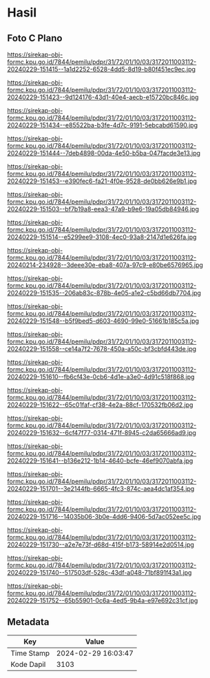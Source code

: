 # Hasil

## Foto C Plano

https://sirekap-obj-formc.kpu.go.id/7844/pemilu/pdpr/31/72/01/10/03/3172011003112-20240229-151415--1a1d2252-6528-4dd5-8d19-b80f451ec9ec.jpg

https://sirekap-obj-formc.kpu.go.id/7844/pemilu/pdpr/31/72/01/10/03/3172011003112-20240229-151423--9d124176-43d1-40e4-aecb-e15720bc846c.jpg

https://sirekap-obj-formc.kpu.go.id/7844/pemilu/pdpr/31/72/01/10/03/3172011003112-20240229-151434--e85522ba-b3fe-4d7c-9191-5ebcabd61590.jpg

https://sirekap-obj-formc.kpu.go.id/7844/pemilu/pdpr/31/72/01/10/03/3172011003112-20240229-151444--7deb4898-00da-4e50-b5ba-047facde3e13.jpg

https://sirekap-obj-formc.kpu.go.id/7844/pemilu/pdpr/31/72/01/10/03/3172011003112-20240229-151453--e390fec6-fa21-4f0e-9528-de0bb626e9b1.jpg

https://sirekap-obj-formc.kpu.go.id/7844/pemilu/pdpr/31/72/01/10/03/3172011003112-20240229-151503--bf7b19a8-eea3-47a9-b9e6-19a05db84946.jpg

https://sirekap-obj-formc.kpu.go.id/7844/pemilu/pdpr/31/72/01/10/03/3172011003112-20240229-151514--e5299ee9-3108-4ec0-93a8-2147d1e626fa.jpg

https://sirekap-obj-formc.kpu.go.id/7844/pemilu/pdpr/31/72/01/10/03/3172011003112-20240214-234928--3deee30e-eba8-407a-97c9-e80be6576965.jpg

https://sirekap-obj-formc.kpu.go.id/7844/pemilu/pdpr/31/72/01/10/03/3172011003112-20240229-151535--206ab83c-878b-4e05-a1e2-c5bd66db7704.jpg

https://sirekap-obj-formc.kpu.go.id/7844/pemilu/pdpr/31/72/01/10/03/3172011003112-20240229-151548--b5f9bed5-d603-4690-99e0-51661b185c5a.jpg

https://sirekap-obj-formc.kpu.go.id/7844/pemilu/pdpr/31/72/01/10/03/3172011003112-20240229-151558--ce14a7f2-7678-450a-a50c-bf3cbfd443de.jpg

https://sirekap-obj-formc.kpu.go.id/7844/pemilu/pdpr/31/72/01/10/03/3172011003112-20240229-151610--fb6cf43e-0cb6-4d1e-a3e0-4d91c518f868.jpg

https://sirekap-obj-formc.kpu.go.id/7844/pemilu/pdpr/31/72/01/10/03/3172011003112-20240229-151622--65c01faf-cf38-4e2a-88cf-170532fb06d2.jpg

https://sirekap-obj-formc.kpu.go.id/7844/pemilu/pdpr/31/72/01/10/03/3172011003112-20240229-151632--6cf47f77-0314-471f-8945-c2da65666ad9.jpg

https://sirekap-obj-formc.kpu.go.id/7844/pemilu/pdpr/31/72/01/10/03/3172011003112-20240229-151641--b136e212-1b14-4640-bcfe-46ef9070abfa.jpg

https://sirekap-obj-formc.kpu.go.id/7844/pemilu/pdpr/31/72/01/10/03/3172011003112-20240229-151701--3e2144fb-6665-4fc3-874c-aea4dc1af354.jpg

https://sirekap-obj-formc.kpu.go.id/7844/pemilu/pdpr/31/72/01/10/03/3172011003112-20240229-151716--14035b06-3b0e-4dd6-9406-5d7ac052ee5c.jpg

https://sirekap-obj-formc.kpu.go.id/7844/pemilu/pdpr/31/72/01/10/03/3172011003112-20240229-151730--a2e7e73f-d68d-415f-b173-58914e2d0514.jpg

https://sirekap-obj-formc.kpu.go.id/7844/pemilu/pdpr/31/72/01/10/03/3172011003112-20240229-151740--517503df-528c-43df-a048-71bf891f43a1.jpg

https://sirekap-obj-formc.kpu.go.id/7844/pemilu/pdpr/31/72/01/10/03/3172011003112-20240229-151752--65b55901-0c6a-4ed5-9b4a-e97e692c31cf.jpg


## Metadata

| Key        | Value               |
| ---------- | ------------------- |
| Time Stamp | 2024-02-29 16:03:47 |
| Kode Dapil | 3103                |




